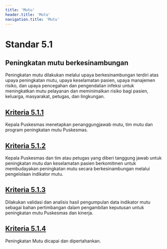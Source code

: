 ```yaml
---
title: 'Mutu'
header.title: 'Mutu'
navigation.title: 'Mutu'
---
```


# Standar 5.1
## Peningkatan mutu berkesinambungan 

Peningkatan mutu dilakukan melalui upaya berkesinambungan terdiri atas upaya peningkatan mutu, upaya keselamatan pasien, upaya manajemen risiko, dan upaya pencegahan dan pengendalian infeksi untuk meningkatkan mutu pelayanan dan meminimalkan risiko bagi pasien, keluarga, masyarakat, petugas, dan lingkungan. 

## [Kriteria 5.1.1](/5/1/1) 
Kepala Puskesmas menetapkan penanggungjawab mutu, tim mutu dan program peningkatan mutu Puskesmas. 

## [Kriteria 5.1.2](/5/1/2) 
Kepala Puskesmas dan tim atau petugas yang diberi tanggung jawab untuk peningkatan mutu dan keselamatan pasien berkomitmen untuk membudayakan peningkatan mutu secara berkesinambungan melalui pengelolaan indikator mutu. 

## [Kriteria 5.1.3](/5/1/3) 
Dilakukan validasi dan analisis hasil pengumpulan data indikator mutu sebagai bahan pertimbangan dalam pengambilan keputusan untuk peningkatan mutu Puskesmas dan kinerja. 

## [Kriteria 5.1.4](/5/1/4) 
Peningkatan Mutu dicapai dan dipertahankan. 
